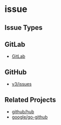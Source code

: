 # issue 

## Issue Types

## GitLab

- [GitLab](https://docs.gitlab.com/ee/user/project/issues/)

## GitHub

- [v3/issues](https://developer.github.com/v3/issues/)

## Related Projects

- [github/hub](https://github.com/github/hub)
- [google/go-github](https://github.com/google/go-github)
